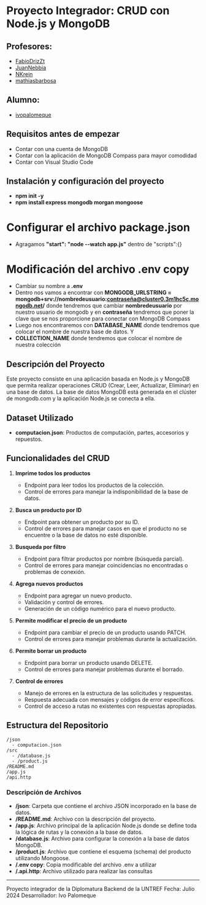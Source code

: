 # Proyecto Integrador: CRUD con Node.js y MongoDB

## Profesores: 
   - [FabioDrizZt](https://github.com/FabioDrizZt)
   - [JuanNebbia](https://github.com/JuanNebbia)
   - [NKrein](https://github.com/NKrein)
   - [mathiasbarbosa](https://github.com/mathiasbarbosa)
  
## Alumno:
   - [ivopalomeque](https://github.com/ivopalomeque)

## Requisitos antes de empezar
   - Contar con una cuenta de MongoDB
   - Contar con la aplicación de MongoDB Compass para mayor comodidad
   - Contar con Visual Studio Code

## Instalación y configuración del proyecto
   - **npm init -y**
   - **npm install express mongodb morgan mongoose**

# Configurar el archivo package.json
   - Agragamos **"start": "node --watch app.js"** dentro de "scripts":{}

# Modificación del archivo .env copy
   - Cambiar su nombre a **.env**
   - Dentro nos vamos a encontrar con **MONGODB_URLSTRING = mongodb+srv://nombredeusuario:contraseña@cluster0.3m1hc5c.mongodb.net/** donde tendremos que cambiar **nombredeusuario** por nuestro usuario de mongodb y en **contraseña** tendremos que poner la clave que se nos proporcione para conectar con MongoDB Compass
   - Luego nos encontraremos con **DATABASE_NAME** donde tendremos que colocar el nombre de nuestra base de datos. Y
   - **COLLECTION_NAME** donde tendremos que colocar el nombre de nuestra colección

## Descripción del Proyecto

Este proyecto consiste en una aplicación basada en Node.js y MongoDB que permita realizar operaciones CRUD (Crear, Leer, Actualizar, Eliminar) en una base de datos. La base de datos MongoDB está generada en el clúster de mongodb.com y la aplicación Node.js se conecta a ella.

## Dataset Utilizado

- **computacion.json**: Productos de computación, partes, accesorios y repuestos.

## Funcionalidades del CRUD

1. **Imprime todos los productos**
   - Endpoint para leer todos los productos de la colección.
   - Control de errores para manejar la indisponibilidad de la base de datos.

2. **Busca un producto por ID**
   - Endpoint para obtener un producto por su ID.
   - Control de errores para manejar casos en que el producto no se encuentre o la base de datos no esté disponible.

3. **Busqueda por filtro**
   - Endpoint para filtrar productos por nombre (búsqueda parcial).
   - Control de errores para manejar coincidencias no encontradas o problemas de conexión.

4. **Agrega nuevos productos**
   - Endpoint para agregar un nuevo producto.
   - Validación y control de errores.
   - Generación de un código numérico para el nuevo producto.

5. **Permite modificar el precio de un producto**
   - Endpoint para cambiar el precio de un producto usando PATCH.
   - Control de errores para manejar problemas durante la actualización.
     
6. **Permite borrar un producto**
   - Endpoint para borrar un producto usando DELETE.
   - Control de errores para manejar problemas durante el borrado.

7. **Control de errores**
   - Manejo de errores en la estructura de las solicitudes y respuestas.
   - Respuesta adecuada con mensajes y códigos de error específicos.
   - Control de acceso a rutas no existentes con respuestas apropiadas.

## Estructura del Repositorio

```plaintext
/json
  - computacion.json
/src
  - /database.js
  - /product.js
/README.md
/app.js
/api.http
```

### Descripción de Archivos

- **/json**: Carpeta que contiene el archivo JSON incorporado en la base de datos.
- **/README.md**: Archivo con la descripción del proyecto.
- **/app.js**: Archivo principal de la aplicación Node.js donde se define toda la lógica de rutas y la conexión a la base de datos.
- **/database.js**: Archivo para configurar la conexión a la base de datos MongoDB.
- **/product.js**: Archivo que contiene el esquema (schema) del producto utilizando Mongoose.
- **/.env copy**: Copia modificable del archivo .env a utilizar
- **/.api.http**: Archivo utilizado para realizar las consultas

---

Proyecto integrador de la Diplomatura Backend de la UNTREF
   Fecha: Julio 2024
   Desarrollador: Ivo Palomeque
